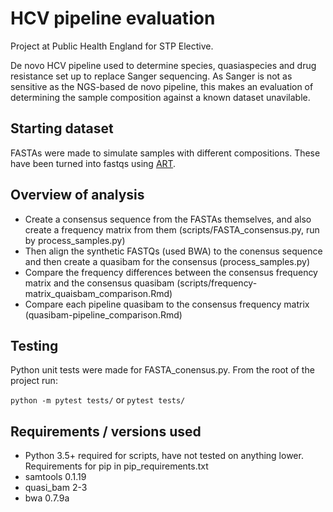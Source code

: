 # HCV pipeline evaluation

Project at Public Health England for STP Elective. 

De novo HCV pipeline used to determine species, quasiaspecies and drug resistance set up to replace Sanger sequencing. As Sanger is not as sensitive as the NGS-based de novo pipeline, this makes an evaluation of determining the sample composition against a known dataset unavilable. 

## Starting dataset

FASTAs were made to simulate samples with different compositions. These have been turned into fastqs using [ART](https://www.ncbi.nlm.nih.gov/pmc/articles/PMC3278762/).


## Overview of analysis

- Create a consensus sequence from the FASTAs themselves, and also create a frequency matrix from them (scripts/FASTA_consensus.py, run by process_samples.py)
- Then align the synthetic FASTQs (used BWA) to the conensus sequence and then create a quasibam for the consensus (process_samples.py)
- Compare the frequency differences between the consensus frequency matrix and the consensus quasibam (scripts/frequency-matrix_quaisbam_comparison.Rmd)
- Compare each pipeline quasibam to the consensus frequency matrix (quasibam-pipeline_comparison.Rmd)

## Testing

Python unit tests were made for FASTA_conensus.py. From the root of the project run:

`python -m pytest tests/` or `pytest tests/`


## Requirements / versions used

- Python 3.5+ required for scripts, have not tested on anything lower. Requirements for pip in pip_requirements.txt
- samtools 0.1.19
- quasi_bam 2-3
- bwa 0.7.9a

